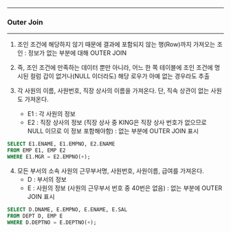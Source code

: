 -----
### Outer Join
-----
1. 조인 조건에 해당하지 않기 때문에 결과에 포함되지 않는 행(Row)까지 가져오는 조인 : 정보가 없는 부분에 대해 OUTER JOIN
2. 즉, 조인 조건에 만족하는 데이터 뿐만 아니라, 어느 한 쪽 테이블에 조인 조건에 명시된 컬럼 갑이 없거나(NULL 이더라도) 해당 로우가 아예 없는 경우라도 추출

3. 각 사원의 이름, 사원번호, 직장 상사의 이름을 가져온다. 단, 직속 상관이 없는 사원도 가져온다.
   - E1 : 각 사원의 정보
   - E2 : 직장 상사의 정보 (직장 상사 중 KING은 직장 상사 번호가 없으므로 NULL 이므로 이 정보 포함해야함) : 없는 부분에 OUTER JOIN 표시
```sql
SELECT E1.ENAME, E1.EMPNO, E2.ENAME
FROM EMP E1, EMP E2
WHERE E1.MGR = E2.EMPNO(+);
```

4. 모든 부서의 소속 사원의 근무부서명, 사원번호, 사원이름, 급여를 가져온다.
   - D : 부서의 정보
   - E : 사원의 정보 (사원의 근무부서 번호 중 40번은 없음) : 없는 부분에 OUTER JOIN 표시
```sql
SELECT D.DNAME, E.EMPNO, E.ENAME, E.SAL
FROM DEPT D, EMP E
WHERE D.DEPTNO = E.DEPTNO(+);
```
